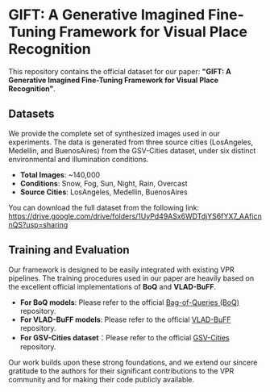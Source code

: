 # GIFT: A Generative Imagined Fine-Tuning Framework for Visual Place Recognition

This repository contains the official dataset for our paper: **"GIFT: A Generative Imagined Fine-Tuning Framework for Visual Place Recognition"**.

## Datasets

We provide the complete set of synthesized images used in our experiments. The data is generated from three source cities (LosAngeles, Medellin, and BuenosAires) from the GSV-Cities dataset, under six distinct environmental and illumination conditions.

- **Total Images**: ~140,000
- **Conditions**: Snow, Fog, Sun, Night, Rain, Overcast
- **Source Cities**: LosAngeles, Medellin, BuenosAires

You can download the full dataset from the following link: https://drive.google.com/drive/folders/1UyPd49ASx6WDTdjYS6fYX7_AAficnnQS?usp=sharing


## Training and Evaluation
Our framework is designed to be easily integrated with existing VPR pipelines. The training procedures used in our paper are heavily based on the excellent official implementations of **BoQ** and **VLAD-BuFF**.

-   **For BoQ models**: Please refer to the official [Bag-of-Queries (BoQ)](https://github.com/amaralibey`/Bag-of-Queries) repository.
-   **For VLAD-BuFF models**: Please refer to the official [VLAD-BuFF](https://github.com/Ahmedest61/VLAD-BuFF) repository.
-   **For GSV-Cities dataset**：Please refer to the official [GSV-Cities](https://github.com/amaralibey/gsv-cities) repository.


Our work builds upon these strong foundations, and we extend our sincere gratitude to the authors for their significant contributions to the VPR community and for making their code publicly available.
